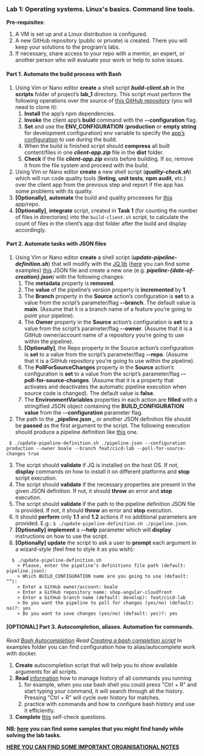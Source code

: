 
### Lab 1: Operating systems. Linux's basics. Command line tools.

**Pre-requisites**:

1.	A VM is set up and a Linux distribution is configured.
2.	A new GitHub repository (public or private) is created. There you will keep your solutions to the program’s labs.
3.	If necessary, share access to your repo with a mentor, an expert, or another person who will evaluate your work or help to solve issues.

#### Part 1. Automate the build process with Bash

1. Using Vim or Nano editor **create** a shell script **_build-client.sh_** in the **scripts** folder of  project’s **lab_1** directory. This script must perform the following operations over the source of [this GitHub repository](https://github.com/EPAM-JS-Competency-center/shop-angular-cloudfront) (you will need to clone it):
   1. **Install** the app’s npm dependencies.
   2. **Invoke** the client app’s **build** command with the **--configuration** flag. 
   3. **Set** and use the **ENV_CONFIGURATION** (**production** or **empty string** for development configuration) env variable to specify the [app’s configuration](https://angular.io/guide/build#configure-target-specific-file-replacements) to use during the build. 
   4. When the build is finished script should **compress** all built content/files in one **_client-app.zip_** file in the **dist** folder.
   5. **Check** if the file **_client-app.zip_** exists before building. If so, remove it from the file system and proceed with the build.
2. Using Vim or Nano editor **create** a new shell script (**_quality-check.sh_**) which will run code quality tools (**linting**, **unit tests**, **npm audit**, etc.) over the client app from the previous step and report if the app has some problems with its quality.
3. **[Optionally]**, **automate** the build and quality processes for [this](https://github.com/EPAM-JS-Competency-center/nestjs-rest-api) app/repo.
4. **[Optionally]**, **integrate** script, created in **Task 1** (for counting the number of files in directories) into the `build-client.sh` script, to calculate the count of files in the client’s app dist folder after the build and display accordingly.

#### Part 2. Automate tasks with JSON files

1. Using Vim or Nano editor **create** a shell script (**_update-pipeline-definition.sh_**) that will modify with the [JQ lib](https://stedolan.github.io/jq/) ([here](https://www.educba.com/linux-jq/) you can find some examples) [this](./pipeline.json) JSON file and create a new one (e.g. **_pipeline-{date-of-creation}.json_**) with the following changes:
   1. The **metadata** property is **removed**. 
   2. The **value** of the pipeline’s version property is **incremented** by **1**. 
   3. The **Branch** property in the **Source** action’s configuration is **set** to a value from the script’s parameter/flag **--branch**.
   The default value is **main**. (Assume that it is a branch name of a feature you’re going to point your pipeline). 
   4. The **Owner** property in the **Source** action’s configuration is **set** to a value from the script’s parameter/flag **--owner**.
   (Assume that it is a GitHub owner/account name of a repository you’re going to use within the pipeline).
   5. **[Optionally]**, the Repo property in the Source action’s configuration is **set** to a value from the script’s parameter/flag **--repo**.
   (Assume that it is a GitHub repository you’re going to use within the pipeline). 
   6. The **PollForSourceChanges** property in the **Source** action’s configuration is **set** to a value from the script’s parameter/flag **--poll-for-source-changes**.
   (Assume that it is a property that activates and deactivates the automatic pipeline execution when source code is changed). The default value is **false**. 
   7. The **EnvironmentVariables** properties in each action are **filled** with a stringified JSON object containing the **BUILD_CONFIGURATION** **value** from the **--configuration** parameter flag.
2. The path to the **_pipeline.json _** or another JSON definition file should be **passed** as the first argument to the script.
The following execution should produce a pipeline definition like [this](./pipeline-upd.json) one.

```shell
 $ ./update-pipeline-definition.sh ./pipeline.json --configuration production --owner boale --branch feat/cicd-lab --poll-for-source-changes true
```

3. The script should **validate** if JQ is installed on the host OS.
If not, **display** commands on how to install it on different platforms and **stop** script execution.
4. The script should **validate** if the necessary properties are present in the given JSON definition.
If not, it should **throw** an error and **stop** execution.
5. The script should **validate** if the path to the pipeline definition JSON file is provided.
If not, it should **throw** an error and **stop** execution.
6. It should **perform** only **1.1** and **1.2** actions if no additional parameters are provided.
E.g.: `$ ./update-pipeline-definition.sh ./pipeline.json`.
7. **[Optionally]** **implement** a **--help** parameter which will **display** instructions on how to use the script.
8. **[Optionally]** **update** the script to ask a user to **prompt** each argument in a wizard-style (feel free to style it as you wish):
      
```
  $ ./update-pipeline-definition.sh
    > Please, enter the pipeline’s definitions file path (default: pipeline.json): 
    > Which BUILD_CONFIGURATION name are you going to use (default: “”):
    > Enter a GitHub owner/account: boale
    > Enter a GitHub repository name: shop-angular-cloudfront
    > Enter a GitHub branch name (default: develop): feat/cicd-lab
    > Do you want the pipeline to poll for changes (yes/no) (default: no)?: yes
    > Do you want to save changes (yes/no) (default: yes)?: yes
```

#### [OPTIONAL] Part 3. Autocompletion, aliases. Automation for commands.
_Read [Bash Autocompletion](https://www.gnu.org/software/bash/manual/html_node/Programmable-Completion.html)_
_Read [Creating a bash completion script](https://iridakos.com/programming/2018/03/01/bash-programmable-completion-tutorial)_
In examples folder you can find configuration how to alias/autocomplete work with docker.

1. **Create** autocompletion script that will help you to show available arguments for all scripts.
2. **Read** [information](https://linuxhint.com/bash_command_history_usage/) how to manage history of all commands you running
   1. for example, when you use bash shell you could press "Ctrl + R" and start typing your command, it will search through all the history. Pressing "Ctrl + R" will cycle over history for matches.
   2. practice with commands and how to configure bash history and use it efficiently.
3. **Complete** [this](./self-check.md) self-check questions.

**NB: [here](./samples) you can find some samples that you might find handy while solving the lab tasks.**

**[HERE YOU CAN FIND SOME IMPORTANT ORGANISATIONAL NOTES](../ORG-NOTES.md)**